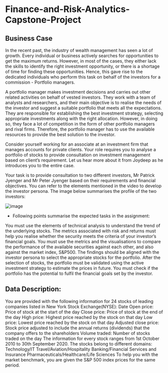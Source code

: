 # Finance-and-Risk-Analytics-Capstone-Project

## Business Case

In the recent past, the industry of wealth management has seen a lot of growth. Every individual or business actively searches for opportunities to get the maximum returns. However, in most of the cases, they either lack the skills to identify the right investment opportunity, or there is a shortage of time for finding these opportunities. Hence, this gave rise to the dedicated individuals who perform this task on behalf of the investors for a commission - Portfolio managers.

A portfolio manager makes investment decisions and carries out other related activities on behalf of vested investors. They work with a team of analysts and researchers, and their main objective is to realise the needs of the investor and suggest a suitable portfolio that meets all the expectations. They are responsible for establishing the best investment strategy, selecting appropriate investments along with the right allocation. However, in doing so, they face a lot of competition in the form of other portfolio managers and rival firms. Therefore, the portfolio manager has to use the available resources to provide the best solution to the investor.

Consider yourself working for an associate at an investment firm that manages accounts for private clients. Your role requires you to analyse a portfolio of stocks to provide consultation on investment management based on client’s requirement. Let us hear more about it from Joydeep as he introduces you to the entire case.

Your task is to provide consultation to two different investors, Mr Patrick Jyenger and Mr Peter Jyenger based on their requirements and financial objectives. You can refer to the elements mentioned in the video to develop the investor persona. The image below summarises the profile of the two investors:

![image](https://github.com/amity024/Finance-and-Risk-Analytics-Capstone-Project/assets/108462979/8babb56b-26df-421c-a6a2-147071a3e830)

 - Following points summarise the expected tasks in the assignment:

You must use the elements of technical analysis to understand the trend of the underlying stocks. The metrics associated with risk and returns must help you realise whether the security meets the criteria of your investor’s financial goals.
You must use the metrics and the visualisations to compare the performance of the available securities against each other, and also against the market index, S&P500.
The findings should be aligned with the investor persona to select the appropriate stocks for the portfolio.
After the selection of stocks, the portfolio must be validated using the active investment strategy to estimate the prices in future. You must check if the portfolio has the potential to fulfil the financial goals set by the investor.

## Data Description:

  You are provided with the following information for 24 stocks of leading companies listed in New York Stock Exchange(NYSE):
  Date
  Open price: Price of stock at the start of the day
  Close price: Price of stock at the end of the day
  High price: Highest price reached by the stock on that day
  Low price: Lowest price reached by the stock on that day
  Adjusted close price: Stock price adjusted to include the annual returns (dividends) that the company offers to the shareholders
  Volume traded: Number of stocks traded on the day
  The information for every stock ranges from 1st October 2010 to 30th September 2020.
  The stocks belong to different domains:
  Technology/IT
  Travel/Aviation/Hospitality
  Banking/Financial Services and Insurance
  Pharmaceuticals/Healthcare/Life Sciences
  To help you with the market benchmark, you are given the S&P 500 index prices for the same period.
  

